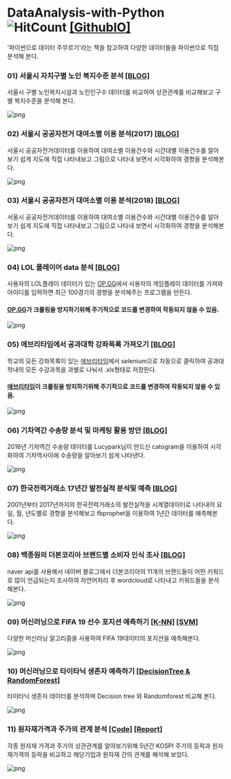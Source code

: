 # DataAnalysis-with-Python ![HitCount](http://hits.dwyl.com/HwangToeMat/DataAnalysis-with-Python.svg) <a href="https://hwangtoemat.github.io/dataanalysis-with-python/">[GithubIO]</a>
'파이썬으로 데이터 주무르기'라는 책을 참고하여 다양한 데이터들을 파이썬으로 직접 분석해 본다.


### 01) 서울시 자치구별 노인 복지수준 분석 <a href="https://hwangtoemat.github.io/dataanalysis-with-python/2019-01-11-%EC%84%9C%EC%9A%B8%EC%8B%9C-%EC%9E%90%EC%B9%98%EA%B5%AC%EB%B3%84-%EB%85%B8%EC%9D%B8-%EB%B3%B5%EC%A7%80%EC%88%98%EC%A4%80-%EB%B6%84%EC%84%9D/">[BLOG]</a>
서울시 구별 노인복지시설과 노인인구수 데이터를 비교하여 상관관계를 비교해보고 구별 복지수준을 분석해 본다.

![png](https://github.com/HwangToeMat/HwangToeMat.github.io/blob/master/assets/img/thumbnail/dwp-1.png?raw=true)

### 02) 서울시 공공자전거 대여소별 이용 분석(2017) <a href="https://hwangtoemat.github.io/dataanalysis-with-python/2019-01-29-%EC%84%9C%EC%9A%B8%EC%8B%9C-%EA%B3%B5%EA%B3%B5%EC%9E%90%EC%A0%84%EA%B1%B0-%EB%8C%80%EC%97%AC%EC%86%8C%EB%B3%84-%EC%9D%B4%EC%9A%A9-%EB%B6%84%EC%84%9D_1/">[BLOG]</a>
서울시 공공자전거데이터를 이용하여 대여소별 이용건수와 시간대별 이용건수를 알아보기 쉽게 지도에 직접 나타내보고 그림으로 나타내 보면서 시각화하여 경향을 분석해본다.

![png](https://github.com/HwangToeMat/HwangToeMat.github.io/blob/master/assets/img/thumbnail/dwp-2.png?raw=true)

### 03) 서울시 공공자전거 대여소별 이용 분석(2018) <a href="https://hwangtoemat.github.io/dataanalysis-with-python/2019-02-18-%EC%84%9C%EC%9A%B8%EC%8B%9C-%EA%B3%B5%EA%B3%B5%EC%9E%90%EC%A0%84%EA%B1%B0-%EB%8C%80%EC%97%AC%EC%86%8C%EB%B3%84-%EC%9D%B4%EC%9A%A9-%EB%B6%84%EC%84%9D_2/">[BLOG]</a>
서울시 공공자전거데이터를 이용하여 대여소별 이용건수와 시간대별 이용건수를 알아보기 쉽게 지도에 직접 나타내보고 그림으로 나타내 보면서 시각화하여 경향을 분석해본다.

![png](https://github.com/HwangToeMat/HwangToeMat.github.io/blob/master/assets/img/thumbnail/dwp-3.png?raw=true)

### 04) LOL 플레이어 data 분석 <a href="https://hwangtoemat.github.io/dataanalysis-with-python/2019-02-28-%EB%A6%AC%EA%B7%B8%EC%98%A4%EB%B8%8C%EB%A0%88%EC%A0%84%EB%93%9C-%EB%AA%A8%EC%8A%A4%ED%8A%B8-%EC%B1%94%ED%94%BC%EC%96%B8-%EB%B0%8F-%EC%B5%9C%EA%B7%BC-100%EA%B2%BD%EA%B8%B0-%EB%B6%84%EC%84%9D%ED%95%98%EA%B8%B0/">[BLOG]</a>
사용자의 LOL플레이 데이터가 있는 <a href="OP.GG">OP.GG</a>에서 사용자의 게임플레이 데이터를 가져와 아이디를 입력하면 최근 100경기의 경향을 분석해주는 프로그램을 만든다.
#### <a href="OP.GG">OP.GG</a>가 크롤링을 방지하기위해 주기적으로 코드를 변경하여 작동되지 않을 수 있음.

![png](https://github.com/HwangToeMat/HwangToeMat.github.io/blob/master/assets/img/thumbnail/dwp-4.png?raw=true)

### 05) 에브리타임에서 공과대학 강좌목록 가져오기 <a href="https://hwangtoemat.github.io/dataanalysis-with-python/2019-03-07-%EA%B2%BD%ED%9D%AC%EB%8C%80%ED%95%99%EA%B5%90-%EA%B3%B5%EA%B3%BC%EB%8C%80%ED%95%99-%EC%8B%9C%EA%B0%84%ED%91%9C-%EB%B6%84%EC%84%9D/">[BLOG]</a>
학교의 모든 강좌목록이 있는 <a href="https://everytime.kr/">에브리타임</a>에서 selenium으로 자동으로 클릭하여 공과대학내의 모든 수강과목을 과별로 나눠서 .xls형태로 저장한다.
#### <a href="https://everytime.kr/">에브리타임</a>이 크롤링을 방지하기위해 주기적으로 코드를 변경하여 작동되지 않을 수 있음.

![png](https://github.com/HwangToeMat/HwangToeMat.github.io/blob/master/assets/img/thumbnail/dwp-5.png?raw=true)

### 06) 기차역간 수송량 분석 및 마케팅 활용 방안 <a href="https://hwangtoemat.github.io/dataanalysis-with-python/2019-03-18-%EA%B8%B0%EC%B0%A8%EC%97%AD%EA%B0%84-%EC%88%98%EC%86%A1%EB%9F%89-%EB%B6%84%EC%84%9D-%EB%B0%8F-%EB%A7%88%EC%BC%80%ED%8C%85-%ED%99%9C%EC%9A%A9-%EB%B0%A9%EC%95%88/">[BLOG]</a>
2016년 기차역간 수송량 데이터를 Lucypark님이 만드신 catogram을 이용하여 시각화하여 기차역사이에 수송량을 알아보기 쉽게 나타낸다.

![png](https://github.com/HwangToeMat/HwangToeMat.github.io/blob/master/assets/img/thumbnail/dwp-6.png?raw=true)

### 07) 한국전력거래소 17년간 발전실적 분석및 예측	<a href="https://hwangtoemat.github.io/dataanalysis-with-python/2019-03-25-%ED%95%9C%EA%B5%AD%EC%A0%84%EB%A0%A5%EA%B1%B0%EB%9E%98%EC%86%8C-17%EB%85%84%EA%B0%84-%EB%B0%9C%EC%A0%84%EC%8B%A4%EC%A0%81-%EB%B6%84%EC%84%9D%EB%B0%8F-%EC%98%88%EC%B8%A1/">[BLOG]</a>
2001년부터 2017년까지의 한국전력거래소의 발전실적을 시계열데이터로 나타내어 요일, 월, 년도별로 경향을 분석해보고 fbprophet을 이용하여 1년간 데이터를 예측해본다.

![png](https://github.com/HwangToeMat/HwangToeMat.github.io/blob/master/assets/img/thumbnail/dwp-7.png?raw=true)

### 08) 백종원의 더본코리아 브랜드별 소비자 인식 조사 <a href="https://hwangtoemat.github.io/dataanalysis-with-python/2019-04-11-%EB%B0%B1%EC%A2%85%EC%9B%90%EC%9D%98-%EB%8D%94%EB%B3%B8%EC%BD%94%EB%A6%AC%EC%95%84-%EB%B8%8C%EB%9E%9C%EB%93%9C%EB%B3%84-%EC%86%8C%EB%B9%84%EC%9E%90-%EC%9D%B8%EC%8B%9D-%EC%A1%B0%EC%82%AC/">[BLOG]</a>
naver api를 사용해서 네이버 블로그에서 더본코리아의 11개의 브랜드들이 어떤 키워드로 많이 언급되는지 조사하여 자연어처리 후 wordcloud로 나타내고 키워드들을 분석해본다.

![png](https://github.com/HwangToeMat/HwangToeMat.github.io/blob/master/assets/img/thumbnail/dwp-8.png?raw=true)

### 09) 머신러닝으로 FIFA 19 선수 포지션 예측하기 <a href="https://hwangtoemat.github.io/dataanalysis-with-python/2019-05-22-%EB%A8%B8%EC%8B%A0%EB%9F%AC%EB%8B%9D%EC%9C%BC%EB%A1%9C-FIFA-19-%EC%84%A0%EC%88%98-%ED%8F%AC%EC%A7%80%EC%85%98-%EC%98%88%EC%B8%A1%ED%95%98%EA%B8%B0-K-NN/">[K-NN]</a> <a href="https://hwangtoemat.github.io/dataanalysis-with-python/2019-05-27-%EB%A8%B8%EC%8B%A0%EB%9F%AC%EB%8B%9D%EC%9C%BC%EB%A1%9C-FIFA-19-%EC%84%A0%EC%88%98-%ED%8F%AC%EC%A7%80%EC%85%98-%EC%98%88%EC%B8%A1%ED%95%98%EA%B8%B0-SVM/">[SVM]</a>
다양한 머신러닝 알고리즘을 사용하여 FIFA 19데이터의 포지션을 예측해본다.

![png](https://github.com/HwangToeMat/HwangToeMat.github.io/blob/master/assets/img/thumbnail/dwp-11.jpg?raw=true)

### 10) 머신러닝으로 타이타닉 생존자 예측하기 <a href="https://hwangtoemat.github.io/dataanalysis-with-python/2019-06-11-%ED%83%80%EC%9D%B4%ED%83%80%EB%8B%89-%EC%83%9D%EC%A1%B4%EC%9E%90-%EC%98%88%EC%B8%A1-Decision-tree-%EC%99%80-Randomforest-%EB%B9%84%EA%B5%90%ED%95%98%EA%B8%B0/">[DecisionTree & RandomForest]</a>
타이타닉 생존자 데이터를 분석하며 Decision tree 와 Randomforest 비교해 본다.

![png](https://github.com/HwangToeMat/HwangToeMat.github.io/blob/master/assets/img/thumbnail/dwp-13.png?raw=true)

### 11) 원자재가격과 주가의 관계 분석 <a href="https://hwangtoemat.github.io/dataanalysis-with-python/2019-04-29-Raw-Material-Price-and-Stock-Price/">[Code]</a> <a href="https://hwangtoemat.github.io/dataanalysis-with-python/2019-05-02-Raw-Material-Price-and-Stock-Price_2/">[Report]</a>
각종 원자재 가격과 주가의 상관관계를 알아보기위해 5년간 KOSPI 주가의 등락과 원자재가격의 등락을 비교하고 해당기업과 원자재 간의 관계를 해석해 보았다.

![png](https://github.com/HwangToeMat/HwangToeMat.github.io/blob/master/assets/img/thumbnail/dwp-9.jpg?raw=true)
